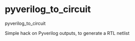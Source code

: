 # pyverilog_to_circuit
pyverilog_to_circuit

Simple hack on Pyverilog outputs, to generate a RTL netlist
